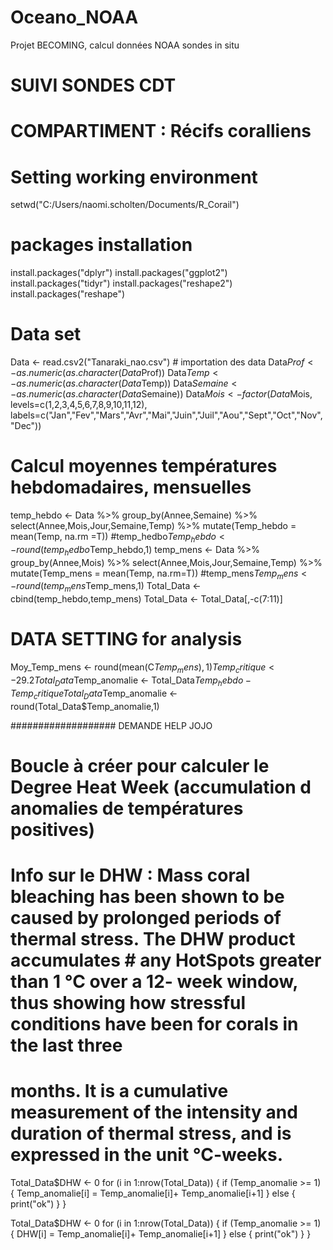 # Oceano_NOAA
Projet BECOMING, calcul données NOAA sondes in situ

# SUIVI SONDES CDT 
# COMPARTIMENT : Récifs coralliens

# Setting working environment 
setwd("C:/Users/naomi.scholten/Documents/R_Corail")

# packages installation
install.packages("dplyr")
install.packages("ggplot2")
install.packages("tidyr")
install.packages("reshape2")
install.packages("reshape")

# Data set
Data <- read.csv2("Tanaraki_nao.csv") # importation des data
Data$Prof <- as.numeric(as.character(Data$Prof))
Data$Temp <- as.numeric(as.character(Data$Temp))
Data$Semaine <- as.numeric(as.character(Data$Semaine))
Data$Mois <- factor(Data$Mois, levels=c(1,2,3,4,5,6,7,8,9,10,11,12), labels=c("Jan","Fev","Mars","Avr","Mai","Juin","Juil","Aou","Sept","Oct","Nov","Dec"))

# Calcul moyennes températures hebdomadaires, mensuelles
temp_hebdo <- Data %>% group_by(Annee,Semaine) %>% select(Annee,Mois,Jour,Semaine,Temp) %>% mutate(Temp_hebdo = mean(Temp, na.rm =T))
#temp_hedbo$Temp_hebdo <- round(temp_hedbo$Temp_hebdo,1)
temp_mens <- Data %>% group_by(Annee,Mois) %>% select(Annee,Mois,Jour,Semaine,Temp) %>% mutate(Temp_mens = mean(Temp, na.rm=T))
#temp_mens$Temp_mens <- round(temp_mens$Temp_mens,1)
Total_Data <- cbind(temp_hebdo,temp_mens)
Total_Data <- Total_Data[,-c(7:11)]

# DATA SETTING for analysis
Moy_Temp_mens <- round(mean(C$Temp_mens),1)
Temp_critique <- 29.2
Total_Data$Temp_anomalie <- Total_Data$Temp_hebdo - Temp_critique
Total_Data$Temp_anomalie <- round(Total_Data$Temp_anomalie,1)

################### DEMANDE HELP JOJO
# Boucle à créer pour calculer le Degree Heat Week (accumulation d anomalies de températures positives)
# Info sur le DHW : Mass coral bleaching has been shown to be caused by prolonged periods of thermal stress. The DHW product accumulates # any HotSpots greater than 1 °C over a 12- week window, thus showing how stressful conditions have been for corals in the last three 
# months. It is a cumulative measurement of the intensity and duration of thermal stress, and is expressed in the unit °C-weeks.

Total_Data$DHW <- 0
for (i in 1:nrow(Total_Data)) {
  if (Temp_anomalie >= 1) {
    Temp_anomalie[i] = Temp_anomalie[i]+ Temp_anomalie[i+1]
  }
  else {
    print("ok")
  }
}

Total_Data$DHW <- 0
for (i in 1:nrow(Total_Data)) {
  if (Temp_anomalie >= 1) {
    DHW[i] = Temp_anomalie[i]+ Temp_anomalie[i+1]
  }
  else {
    print("ok")
  }
}
